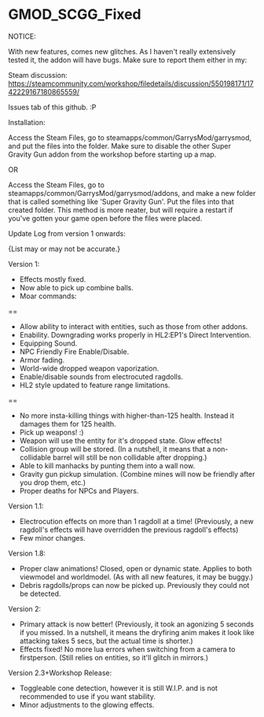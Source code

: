 # GMOD_SCGG_Fixed
NOTICE:

With new features, comes new glitches. As I haven't really extensively tested it, the addon will have bugs. Make sure to report them either in my:

Steam discussion: https://steamcommunity.com/workshop/filedetails/discussion/550198171/1742229167180865559/

Issues tab of this github. :P

Installation:

Access the Steam Files, go to steamapps/common/GarrysMod/garrysmod, and put the files into the folder. 
Make sure to disable the other Super Gravity Gun addon from the workshop before starting up a map.

OR

Access the Steam Files, go to steamapps/common/GarrysMod/garrysmod/addons, and make a new folder that is called something like 'Super Gravity Gun'. Put the files into that created folder. 
This method is more neater, but will require a restart if you've gotten your game open before the files were placed.

Update Log from version 1 onwards:

{List may or may not be accurate.}

Version 1:
* Effects mostly fixed.
* Now able to pick up combine balls.
* Moar commands:

==
* Allow ability to interact with entities, such as those from other addons.
* Enability. Downgrading works properly in HL2:EP1's Direct Intervention.
* Equipping Sound.
* NPC Friendly Fire Enable/Disable.
* Armor fading.
* World-wide dropped weapon vaporization.
* Enable/disable sounds from electrocuted ragdolls.
* HL2 style updated to feature range limitations.

==

* No more insta-killing things with higher-than-125 health. Instead it damages them for 125 health.
* Pick up weapons! :)
* Weapon will use the entity for it's dropped state. Glow effects!
* Collision group will be stored. (In a nutshell, it means that a non-collidable barrel will still be non collidable after dropping.)
* Able to kill manhacks by punting them into a wall now.
* Gravity gun pickup simulation. (Combine mines will now be friendly after you drop them, etc.)
* Proper deaths for NPCs and Players.

Version 1.1:

* Electrocution effects on more than 1 ragdoll at a time! (Previously, a new ragdoll's effects will have overridden the previous ragdoll's effects)
* Few minor changes.

Version 1.8:
* Proper claw animations! Closed, open or dynamic state. Applies to both viewmodel and worldmodel. (As with all new features, it may be buggy.)
* Debris ragdolls/props can now be picked up. Previously they could not be detected.

Version 2:
* Primary attack is now better! (Previously, it took an agonizing 5 seconds if you missed.
In a nutshell, it means the dryfiring anim makes it look like attacking takes 5 secs, but the actual time is shorter.)
* Effects fixed! No more lua errors when switching from a camera to firstperson. (Still relies on entities, so it'll glitch in mirrors.)

Version 2.3+Workshop Release:
* Toggleable cone detection, however it is still W.I.P. and is not recommended to use if you want stability.
* Minor adjustments to the glowing effects.
